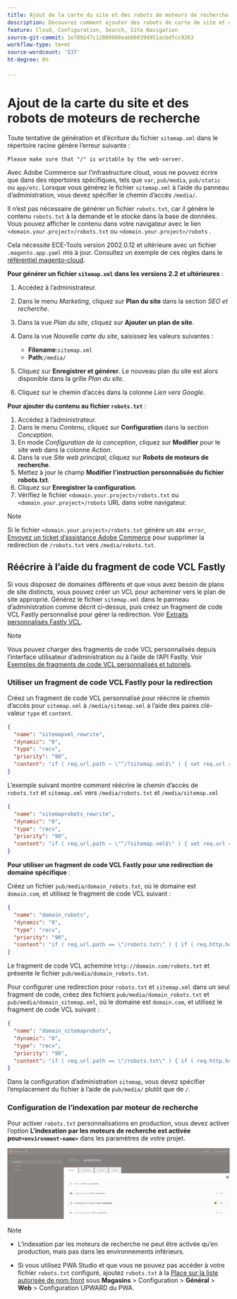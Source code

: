 ```yaml
---
title: Ajout de la carte du site et des robots de moteurs de recherche
description: Découvrez comment ajouter des robots de carte de site et de moteur de recherche à Adobe Commerce sur l’infrastructure cloud.
feature: Cloud, Configuration, Search, Site Navigation
source-git-commit: 1e789247c12009908eabb6039d951acbdfcc9263
workflow-type: tm+mt
source-wordcount: '537'
ht-degree: 0%

---
```


# Ajout de la carte du site et des robots de moteurs de recherche

Toute tentative de génération et d’écriture du fichier `sitemap.xml` dans le répertoire racine génère l’erreur suivante :

```
Please make sure that "/" is writable by the web-server.
```

Avec Adobe Commerce sur l’infrastructure cloud, vous ne pouvez écrire que dans des répertoires spécifiques, tels que `var`, `pub/media`, `pub/static` ou `app/etc`. Lorsque vous générez le fichier `sitemap.xml` à l’aide du panneau d’administration, vous devez spécifier le chemin d’accès `/media/`.

Il n’est pas nécessaire de générer un fichier `robots.txt`, car il génère le contenu `robots.txt` à la demande et le stocke dans la base de données. Vous pouvez afficher le contenu dans votre navigateur avec le lien `<domain.your.project>/robots.txt` ou `<domain.your.project>/robots` .

Cela nécessite ECE-Tools version 2002.0.12 et ultérieure avec un fichier `.magento.app.yaml` mis à jour. Consultez un exemple de ces règles dans le [référentiel magento-cloud](https://github.com/magento/magento-cloud/blob/master/.magento.app.yaml#L43-L49).

**Pour générer un fichier `sitemap.xml` dans les versions 2.2 et ultérieures** :

1. Accédez à l’administrateur.
1. Dans le menu _Marketing_, cliquez sur **Plan du site** dans la section _SEO et recherche_.
1. Dans la vue _Plan du site_, cliquez sur **Ajouter un plan de site**.
1. Dans la vue _Nouvelle carte du site_, saisissez les valeurs suivantes :

   - **Filename**:`sitemap.xml`
   - **Path**:`/media/`

1. Cliquez sur **Enregistrer et générer**. Le nouveau plan du site est alors disponible dans la grille _Plan du site_.
1. Cliquez sur le chemin d’accès dans la colonne _Lien vers Google_.

**Pour ajouter du contenu au fichier `robots.txt`** :

1. Accédez à l’administrateur.
1. Dans le menu _Contenu_, cliquez sur **Configuration** dans la section _Conception_.
1. En mode _Configuration de la conception_, cliquez sur **Modifier** pour le site web dans la colonne _Action_.
1. Dans la vue _Site web principal_, cliquez sur **Robots de moteurs de recherche**.
1. Mettez à jour le champ **Modifier l’instruction personnalisée du fichier robots.txt**.
1. Cliquez sur **Enregistrer la configuration**.
1. Vérifiez le fichier `<domain.your.project>/robots.txt` ou `<domain.your.project>/robots` URL dans votre navigateur.

>[!NOTE]
>
>Si le fichier `<domain.your.project>/robots.txt` génère un `404 error`, [Envoyez un ticket d’assistance Adobe Commerce](https://experienceleague.adobe.com/docs/commerce-knowledge-base/kb/help-center-guide/magento-help-center-user-guide.html?lang=fr#submit-ticket) pour supprimer la redirection de `/robots.txt` vers `/media/robots.txt`.

## Réécrire à l’aide du fragment de code VCL Fastly

Si vous disposez de domaines différents et que vous avez besoin de plans de site distincts, vous pouvez créer un VCL pour acheminer vers le plan de site approprié. Générez le fichier `sitemap.xml` dans le panneau d’administration comme décrit ci-dessus, puis créez un fragment de code VCL Fastly personnalisé pour gérer la redirection. Voir [Extraits personnalisés Fastly VCL](../cdn/fastly-vcl-custom-snippets.md).

>[!NOTE]
>
> Vous pouvez charger des fragments de code VCL personnalisés depuis l’interface utilisateur d’administration ou à l’aide de l’API Fastly. Voir [Exemples de fragments de code VCL personnalisés et tutoriels](../cdn/fastly-vcl-custom-snippets.md#example-vcl-snippet-code).

### Utiliser un fragment de code VCL Fastly pour la redirection

Créez un fragment de code VCL personnalisé pour réécrire le chemin d’accès pour `sitemap.xml` à `/media/sitemap.xml` à l’aide des paires clé-valeur `type` et `content`.

```json
{
  "name": "sitemapxml_rewrite",
  "dynamic": "0",
  "type": "recv",
  "priority": "90",
  "content": "if ( req.url.path ~ \"^/?sitemap.xml$\" ) { set req.url = \"/media/sitemap.xml\"; }"
}
```

L’exemple suivant montre comment réécrire le chemin d’accès de `robots.txt` et `sitemap.xml` vers `/media/robots.txt` et `/media/sitemap.xml`

```json
{
  "name": "sitemaprobots_rewrite",
  "dynamic": "0",
  "type": "recv",
  "priority": "90",
  "content": "if ( req.url.path ~ \"^/?sitemap.xml$\" ) { set req.url = \"/media/sitemap.xml\"; } else if (req.url.path ~ \"^/?robots.txt$\") { set req.url = \"/media/robots.txt\";}"
}
```

**Pour utiliser un fragment de code VCL Fastly pour une redirection de domaine spécifique** :

Créez un fichier `pub/media/domain_robots.txt`, où le domaine est `domain.com`, et utilisez le fragment de code VCL suivant :

```json
{
  "name": "domain_robots",
  "dynamic": "0",
  "type": "recv",
  "priority": "90",
  "content": "if ( req.url.path == \"/robots.txt\" ) { if ( req.http.host ~ \"(domain).com$\" ) { set req.url = \"/media/\" re.group.1 \"_robots.txt\"; }}"
}
```

Le fragment de code VCL achemine `http://domain.com/robots.txt` et présente le fichier `pub/media/domain_robots.txt`.

Pour configurer une redirection pour `robots.txt` et `sitemap.xml` dans un seul fragment de code, créez des fichiers `pub/media/domain_robots.txt` et `pub/media/domain_sitemap.xml`, où le domaine est `domain.com`, et utilisez le fragment de code VCL suivant :

```json
{
  "name": "domain_sitemaprobots",
  "dynamic": "0",
  "type": "recv",
  "priority": "90",
  "content": "if ( req.url.path == \"/robots.txt\" ) { if ( req.http.host ~ \"(domain).com$\" ) { set req.url = \"/media/\" re.group.1 \"_robots.txt\"; }} else if ( req.url.path == \"/sitemap.xml\" ) { if ( req.http.host ~ \"(domain).com$\" ) {  set req.url = \"/media/\" re.group.1 \"_sitemap.xml\"; }}"
}
```

Dans la configuration d’administration `sitemap`, vous devez spécifier l’emplacement du fichier à l’aide de `pub/media/` plutôt que de `/`.

### Configuration de l’indexation par moteur de recherche

Pour activer `robots.txt` personnalisations en production, vous devez activer l’option **L’indexation par les moteurs de recherche est activée pour`<environment-name>`** dans les paramètres de votre projet.

![Utilisez l’[!DNL Cloud Console] pour gérer les environnements](../../assets/robots-indexing-by-search-engine.png)

>[!NOTE]
>
>- L’indexation par les moteurs de recherche ne peut être activée qu’en production, mais pas dans les environnements inférieurs.
>
>- Si vous utilisez PWA Studio et que vous ne pouvez pas accéder à votre fichier `robots.txt` configuré, ajoutez `robots.txt` à la [Place sur la liste autorisée de nom front](https://github.com/magento/magento2-upward-connector#front-name-allowlist) sous **Magasins** > Configuration > **Général** > **Web** > Configuration UPWARD du PWA.
